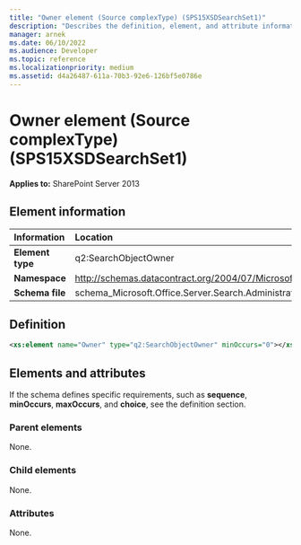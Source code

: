```yaml
---
title: "Owner element (Source complexType) (SPS15XSDSearchSet1)"
description: "Describes the definition, element, and attribute information for the Owner element (Source complexType) (SPS15XSDSearchSet1)."
manager: arnek
ms.date: 06/10/2022
ms.audience: Developer
ms.topic: reference
ms.localizationpriority: medium
ms.assetid: d4a26487-611a-70b3-92e6-126bf5e0786e
---
```


# Owner element (Source complexType) (SPS15XSDSearchSet1)

**Applies to:** SharePoint Server 2013

## Element information

|Information|Location|
|:-----|:-----|
|**Element type**|q2:SearchObjectOwner|
|**Namespace**|http://schemas.datacontract.org/2004/07/Microsoft.Office.Server.Search.Administration.Query|
|**Schema file**|schema_Microsoft.Office.Server.Search.Administration.Query.xsd|

## Definition

```XML
<xs:element name="Owner" type="q2:SearchObjectOwner" minOccurs="0"></xs:element>

```

## Elements and attributes

If the schema defines specific requirements, such as **sequence**, **minOccurs**, **maxOccurs**, and **choice**, see the definition section.

### Parent elements

None.

### Child elements

None.

### Attributes

None.
